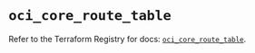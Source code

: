 # `oci_core_route_table`

Refer to the Terraform Registry for docs: [`oci_core_route_table`](https://registry.terraform.io/providers/hashicorp/oci/7.19.0/docs/resources/core_route_table).
